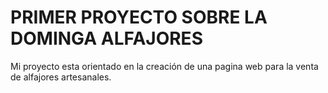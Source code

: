 # PRIMER PROYECTO SOBRE LA DOMINGA ALFAJORES

Mi proyecto esta orientado en la creación de una pagina web para la venta de alfajores artesanales.